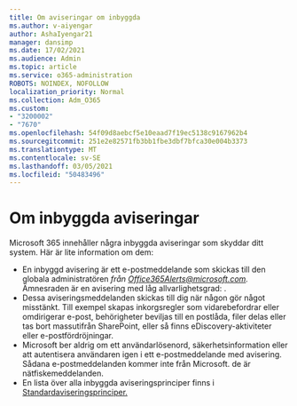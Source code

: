 ```yaml
---
title: Om aviseringar om inbyggda
ms.author: v-aiyengar
author: AshaIyengar21
manager: dansimp
ms.date: 17/02/2021
ms.audience: Admin
ms.topic: article
ms.service: o365-administration
ROBOTS: NOINDEX, NOFOLLOW
localization_priority: Normal
ms.collection: Adm_O365
ms.custom:
- "3200002"
- "7670"
ms.openlocfilehash: 54f09d8aebcf5e10eaad7f19ec5138c9167962b4
ms.sourcegitcommit: 251e2e82571fb3bb1fbe3dbf7bfca30e004b3373
ms.translationtype: MT
ms.contentlocale: sv-SE
ms.lasthandoff: 03/05/2021
ms.locfileid: "50483496"
---
```

# <a name="about-built-in-alerts"></a>Om inbyggda aviseringar

Microsoft 365 innehåller några inbyggda aviseringar som skyddar ditt system. Här är lite information om dem:

- En inbyggd avisering är ett e-postmeddelande som skickas till den globala administratören *från Office365Alerts@microsoft.com.* Ämnesraden är en avisering med låg allvarlighetsgrad: <name of alert policy> .
- Dessa aviseringsmeddelanden skickas till dig när någon gör något misstänkt. Till exempel skapas inkorgsregler som vidarebefordrar eller omdirigerar e-post, behörigheter beviljas till en postlåda, filer delas eller tas bort massutifrån SharePoint, eller så finns eDiscovery-aktiviteter eller e-postfördröjningar.
- Microsoft ber aldrig om ett användarlösenord, säkerhetsinformation eller att autentisera användaren igen i ett e-postmeddelande med avisering. Sådana e-postmeddelanden kommer inte från Microsoft. de är nätfiskemeddelanden.
- En lista över alla inbyggda aviseringsprinciper finns i [Standardaviseringsprinciper.](https://go.microsoft.com/fwlink/?linkid=2103170)